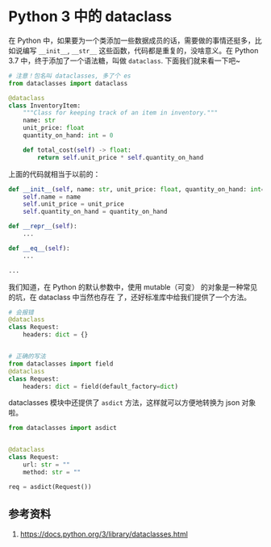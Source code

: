 # Python 3 中的 dataclass

<!--
ID: b0778853-c0be-4003-bca6-5b46feb787f9
Status: draft
Date: 2020-08-31T17:40:36
Modified: 2020-08-31T17:40:36
wp_id: 1891
-->

在 Python 中，如果要为一个类添加一些数据成员的话，需要做的事情还挺多，比如说编写 `__init__`,
`__str__` 这些函数，代码都是重复的，没啥意义。在 Python 3.7 中，终于添加了一个语法糖，叫做
`dataclass`. 下面我们就来看一下吧~

```py
# 注意！包名叫 dataclasses, 多了个 es
from dataclasses import dataclass

@dataclass
class InventoryItem:
    """Class for keeping track of an item in inventory."""
    name: str
    unit_price: float
    quantity_on_hand: int = 0

    def total_cost(self) -> float:
        return self.unit_price * self.quantity_on_hand
```

上面的代码就相当于以前的：

```py
def __init__(self, name: str, unit_price: float, quantity_on_hand: int=0):
    self.name = name
    self.unit_price = unit_price
    self.quantity_on_hand = quantity_on_hand

def __repr__(self):
    ...

def __eq__(self):
    ...

...
```

我们知道，在 Python 的默认参数中，使用 mutable（可变） 的对象是一种常见的坑，在 dataclass 中当然也存在
了，还好标准库中给我们提供了一个方法。

```py
# 会报错
@dataclass
class Request:
    headers: dict = {}


# 正确的写法
from dataclasses import field
@dataclass
class Request:
    headers: dict = field(default_factory=dict)
```

dataclasses 模块中还提供了 `asdict` 方法，这样就可以方便地转换为 json 对象啦。

```py
from dataclasses import asdict


@dataclass
class Request:
    url: str = ""
    method: str = ""

req = asdict(Request())
```


## 参考资料

1. https://docs.python.org/3/library/dataclasses.html
